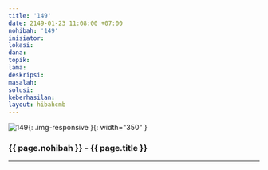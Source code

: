```yaml
---
title: '149'
date: 2149-01-23 11:08:00 +07:00
nohibah: '149'
inisiator:
lokasi:
dana:
topik:
lama:
deskripsi:
masalah:
solusi:
keberhasilan:
layout: hibahcmb
---
```


![149](/static/img/hibahcmb/149.png){: .img-responsive }{: width="350" }

### {{ page.nohibah }} - {{ page.title }}

---
